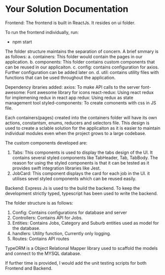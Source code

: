 Your Solution Documentation
===========================

Frontend:
The frontend is built in ReactJs. It resides on ui folder.

To run the frontend individually, run:
 - npm start

The folder structure maintains the separation of concern. A brief smmary is as follows: 
a. containers: This folder would contain the pages in our application.
b. components: This folder contains custom components that can be reused in our applicaiton.
c. config: contains configuration for axios. Further configuration can be added later on.
d. util: contains utility files with functions that can be used throughout the application.

Dependency ibraries added: 
    axios: To make API calls to the server
    font-awesome: Font awesome library for icons
    react-redux: Using react redux for implemening redux in react app
    redux: Using redux as state management tool
    styled-components: To create comonents with css in JS file.

Each containers(pages) created into the containers folder will have its own actions, constantsm, enums, reducers and selectors file. This design is used to  create a sclable solution for the applicaiton as it is easier to maintain individual modules even when the project grows to a large codebase. 

The custom components developed are: 
1. Tabs: This components is used to display the tabs design of the UI. It contains several styled components like TabHeader, Tab,   TabBody. The reason for using the styled components is that it can be tested as it provides swift integration libraries like Jest.
2. JobCard: 
This component displays the card for each job in the UI. it utilises sevel styled components which can be reused easily.
    

Backend:
Express Js is used to the build the backend. To keep the development strictly typed, typescript has been  used to write the backend.

The folder structure is as follows:
1. Config: Contains configurations for database and server
2. Controllers: Contains API for Jobs.
3. Entities: Contains Jobs, Category and Suburb entities used as model for the database.
4. handlers: Utility function, Currently only logging.
5. Routes: Contains API routes

TypeORM is a Object Relational Mapper library used to scaffold the models and connect to the MYSQL database.

If further time is provided, I would add the unit testing scripts for both Frontend and Backend.


